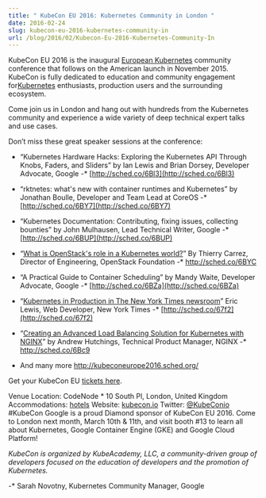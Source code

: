 ```yaml
---
title: " KubeCon EU 2016: Kubernetes Community in London "
date: 2016-02-24
slug: kubecon-eu-2016-kubernetes-community-in
url: /blog/2016/02/Kubecon-Eu-2016-Kubernetes-Community-In
---
```


KubeCon EU 2016 is the inaugural [European Kubernetes](http://kubernetes.io/) community conference that follows on the American launch in November 2015. KubeCon is fully dedicated to education and community engagement for[Kubernetes](http://kubernetes.io/) enthusiasts, production users and the surrounding ecosystem.

Come join us in London and hang out with hundreds from the Kubernetes community and experience a wide variety of deep technical expert talks and use cases.

Don’t miss these great speaker sessions at the conference:

* “Kubernetes Hardware Hacks: Exploring the Kubernetes API Through Knobs, Faders, and Sliders” by Ian Lewis and Brian Dorsey, Developer Advocate, Google -* [http://sched.co/6Bl3](http://sched.co/6Bl3)

* “rktnetes: what's new with container runtimes and Kubernetes” by Jonathan Boulle, Developer and Team Lead at CoreOS -* [http://sched.co/6BY7](http://sched.co/6BY7)

* “Kubernetes Documentation: Contributing, fixing issues, collecting bounties” by John Mulhausen, Lead Technical Writer, Google -* [http://sched.co/6BUP](http://sched.co/6BUP)&nbsp;
* “[What is OpenStack's role in a Kubernetes world?](https://kubeconeurope2016.sched.org/event/6BYC/what-is-openstacks-role-in-a-kubernetes-world?iframe=yes&w=i:0;&sidebar=yes&bg=no#?iframe=yes&w=i:100;&sidebar=yes&bg=no)” By Thierry Carrez, Director of Engineering, OpenStack Foundation -* http://sched.co/6BYC
* “A Practical Guide to Container Scheduling” by Mandy Waite, Developer Advocate, Google -* [http://sched.co/6BZa](http://sched.co/6BZa)

* “[Kubernetes in Production in The New York Times newsroom](https://kubeconeurope2016.sched.org/event/67f2/kubernetes-in-production-in-the-new-york-times-newsroom?iframe=yes&w=i:0;&sidebar=yes&bg=no#?iframe=yes&w=i:100;&sidebar=yes&bg=no)” Eric Lewis, Web Developer, New York Times -* [http://sched.co/67f2](http://sched.co/67f2)
* “[Creating an Advanced Load Balancing Solution for Kubernetes with NGINX](https://kubeconeurope2016.sched.org/event/6Bc9/creating-an-advanced-load-balancing-solution-for-kubernetes-with-nginx?iframe=yes&w=i:0;&sidebar=yes&bg=no#?iframe=yes&w=i:100;&sidebar=yes&bg=no)” by Andrew Hutchings, Technical Product Manager, NGINX -* http://sched.co/6Bc9
* And many more http://kubeconeurope2016.sched.org/


Get your KubeCon EU [tickets here](https://ti.to/kubecon/kubecon-eu-2016).

Venue Location: CodeNode * 10 South Pl, London, United Kingdom
Accommodations: [hotels](https://skillsmatter.com/contact-us#hotels)
Website: [kubecon.io](https://www.kubecon.io/)
Twitter: [@KubeConio](https://twitter.com/kubeconio) #KubeCon
Google is a proud Diamond sponsor of KubeCon EU 2016. Come to London next month, March 10th & 11th, and visit booth #13 to learn all about Kubernetes, Google Container Engine (GKE) and Google Cloud Platform!

_KubeCon is organized by KubeAcademy, LLC, a community-driven group of developers focused on the education of developers and the promotion of Kubernetes._

-* Sarah Novotny, Kubernetes Community Manager, Google